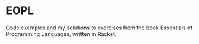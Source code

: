 # EOPL
Code examples and my solutions to exercises from the book Essentials of Programming Languages, written in Racket.